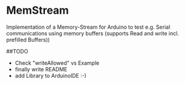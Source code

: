 # MemStream
Implementation of a Memory-Stream for Arduino to test e.g. Serial communications using memory buffers (supports Read and write incl. prefilled Buffers))

##TODO
* Check "writeAllowed" vs Example
* finally write README
* add Library to ArduinoIDE :-)
